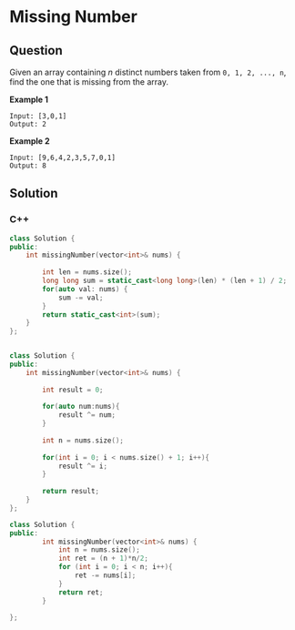 # Missing Number



## Question

Given an array containing *n* distinct numbers taken from `0, 1, 2, ..., n`, find the one that is missing from the array.

**Example 1**

```
Input: [3,0,1]
Output: 2

```

**Example 2**

```
Input: [9,6,4,2,3,5,7,0,1]
Output: 8
```



## Solution  

### C++

```c++
class Solution {
public:
    int missingNumber(vector<int>& nums) {
        
        int len = nums.size();
        long long sum = static_cast<long long>(len) * (len + 1) / 2;
        for(auto val: nums) {
            sum -= val;
        }
        return static_cast<int>(sum);
    }
};


class Solution {
public:
    int missingNumber(vector<int>& nums) {
        
        int result = 0;
        
        for(auto num:nums){
            result ^= num;
        }
        
        int n = nums.size();
        
        for(int i = 0; i < nums.size() + 1; i++){
            result ^= i;
        }
        
        return result;
    }
};

class Solution {
public:
	    int missingNumber(vector<int>& nums) {
	        int n = nums.size();
	        int ret = (n + 1)*n/2;
	        for (int i = 0; i < n; i++){
	            ret -= nums[i];
	        }
	        return ret;
	    }
    
};
```

